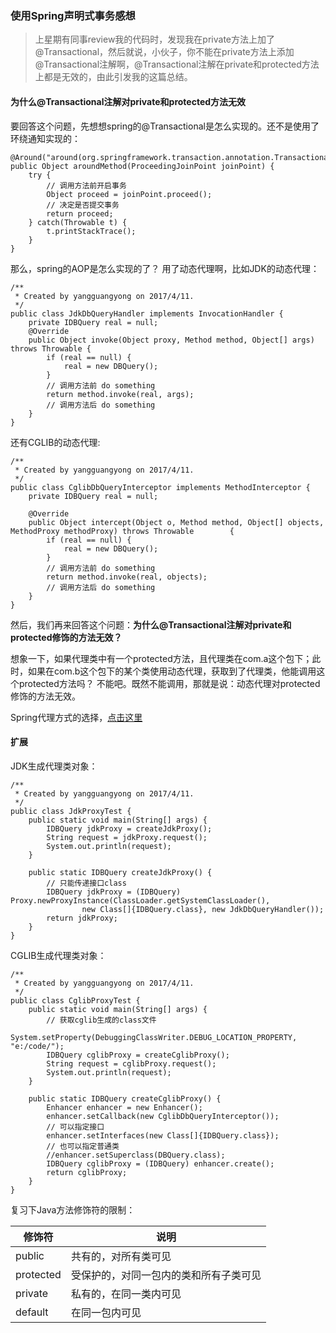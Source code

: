 ### 使用Spring声明式事务感想

> 上星期有同事review我的代码时，发现我在private方法上加了@Transactional，然后就说，小伙子，你不能在private方法上添加@Transactional注解啊，@Transactional注解在private和protected方法上都是无效的，由此引发我的这篇总结。

#### 为什么@Transactional注解对private和protected方法无效

要回答这个问题，先想想spring的@Transactional是怎么实现的。还不是使用了环绕通知实现的：

    @Around("around(org.springframework.transaction.annotation.Transactional)")
    public Object aroundMethod(ProceedingJoinPoint joinPoint) {
    	try {
        	// 调用方法前开启事务
            Object proceed = joinPoint.proceed();
            // 决定是否提交事务
            return proceed;
        } catch(Throwable t) {
        	t.printStackTrace();
        }
    }

那么，spring的AOP是怎么实现的了？ 用了动态代理啊，比如JDK的动态代理：

    /**
     * Created by yangguangyong on 2017/4/11.
     */
    public class JdkDbQueryHandler implements InvocationHandler {
        private IDBQuery real = null;
        @Override
        public Object invoke(Object proxy, Method method, Object[] args) throws Throwable {
            if (real == null) {
                real = new DBQuery();
            }
            // 调用方法前 do something
            return method.invoke(real, args);
            // 调用方法后 do something
        }
    }

还有CGLIB的动态代理:

    /**
     * Created by yangguangyong on 2017/4/11.
     */
    public class CglibDbQueryInterceptor implements MethodInterceptor {
        private IDBQuery real = null;

        @Override
        public Object intercept(Object o, Method method, Object[] objects, MethodProxy methodProxy) throws Throwable 		{
            if (real == null) {
                real = new DBQuery();
            }
            // 调用方法前 do something
            return method.invoke(real, objects);
            // 调用方法后 do something
        }
    }

然后，我们再来回答这个问题：**为什么@Transactional注解对private和protected修饰的方法无效？**

想象一下，如果代理类中有一个protected方法，且代理类在com.a这个包下；此时，如果在com.b这个包下的某个类使用动态代理，获取到了代理类，他能调用这个protected方法吗？ 不能吧。既然不能调用，那就是说：动态代理对protected修饰的方法无效。

Spring代理方式的选择，[点击这里](http://www.baidu.com)


#### 扩展

JDK生成代理类对象：

    /**
     * Created by yangguangyong on 2017/4/11.
     */
    public class JdkProxyTest {
        public static void main(String[] args) {
            IDBQuery jdkProxy = createJdkProxy();
            String request = jdkProxy.request();
            System.out.println(request);
        }

        public static IDBQuery createJdkProxy() {
        	// 只能传递接口class
            IDBQuery jdkProxy = (IDBQuery) Proxy.newProxyInstance(ClassLoader.getSystemClassLoader(),
                    new Class[]{IDBQuery.class}, new JdkDbQueryHandler());
            return jdkProxy;
        }
    }

CGLIB生成代理类对象：

    /**
     * Created by yangguangyong on 2017/4/11.
     */
    public class CglibProxyTest {
        public static void main(String[] args) {
            // 获取cglib生成的class文件
            System.setProperty(DebuggingClassWriter.DEBUG_LOCATION_PROPERTY, "e:/code/");
            IDBQuery cglibProxy = createCglibProxy();
            String request = cglibProxy.request();
            System.out.println(request);
        }

        public static IDBQuery createCglibProxy() {
            Enhancer enhancer = new Enhancer();
            enhancer.setCallback(new CglibDbQueryInterceptor());
            // 可以指定接口
            enhancer.setInterfaces(new Class[]{IDBQuery.class});
            // 也可以指定普通类
    		//enhancer.setSuperclass(DBQuery.class);
            IDBQuery cglibProxy = (IDBQuery) enhancer.create();
            return cglibProxy;
        }
    }

复习下Java方法修饰符的限制：

| 修饰符 | 说明 |
|--------|--------|
|public  	| 共有的，对所有类可见 |
|protected	| 受保护的，对同一包内的类和所有子类可见|
|private	| 私有的，在同一类内可见|
|default	| 在同一包内可见	|
